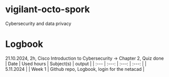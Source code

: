 # vigilant-octo-spork
Cybersecurity and data privacy

# Logbook

21.10.2024, 2h, Cisco Introduction to Cybersecurity → Chapter 2, Quiz done
| Date | Used hours | Subject(s) | output | 
| :---   | :---: | :---: | :---: |
| 5.11.2024 |   | Week 1 | Github repo, Logbook, login for the netacad | 
